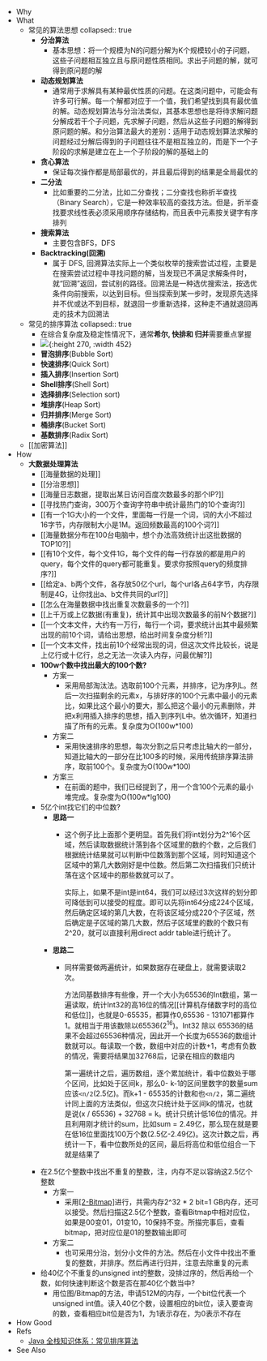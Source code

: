 - Why
- What
	- 常见的算法思想
	  collapsed:: true
		- **分治算法**
			- 基本思想：将一个规模为N的问题分解为K个规模较小的子问题，这些子问题相互独立且与原问题性质相同。求出子问题的解，就可得到原问题的解
		- **动态规划算法**
			- 通常用于求解具有某种最优性质的问题。在这类问题中，可能会有许多可行解。每一个解都对应于一个值，我们希望找到具有最优值的解。动态规划算法与分治法类似，其基本思想也是将待求解问题分解成若干个子问题，先求解子问题，然后从这些子问题的解得到原问题的解。和分治算法最大的差别：适用于动态规划算法求解的问题经过分解后得到的子问题往往不是相互独立的，而是下一个子阶段的求解是建立在上一个子阶段的解的基础上的
		- **贪心算法**
			- 保证每次操作都是局部最优的，并且最后得到的结果是全局最优的
		- **二分法**
			- 比如重要的二分法，比如二分查找；二分查找也称折半查找（Binary Search），它是一种效率较高的查找方法。但是，折半查找要求线性表必须采用顺序存储结构，而且表中元素按关键字有序排列
		- **搜索算法**
			- 主要包含BFS，DFS
		- **Backtracking(回溯)**
			- 属于 DFS, 回溯算法实际上一个类似枚举的搜索尝试过程，主要是在搜索尝试过程中寻找问题的解，当发现已不满足求解条件时，就“回溯”返回，尝试别的路径。回溯法是一种选优搜索法，按选优条件向前搜索，以达到目标。但当探索到某一步时，发现原先选择并不优或达不到目标，就退回一步重新选择，这种走不通就退回再走的技术为回溯法
	- 常见的排序算法
	  collapsed:: true
		- 在综合复杂度及稳定性情况下，通常**希尔, 快排和 归并**需要重点掌握
		- ![](https://pdai.tech/images/alg/alg-sort-overview-1.png){:height 270, :width 452}
		- **冒泡排序**(Bubble Sort)
		- **快速排序**(Quick Sort)
		- **插入排序**(Insertion Sort)
		- **Shell排序**(Shell Sort)
		- **选择排序**(Selection sort)
		- **堆排序**(Heap Sort)
		- **归并排序**(Merge Sort)
		- **桶排序**(Bucket Sort)
		- **基数排序**(Radix Sort)
	- [[加密算法]]
- How
	- **大数据处理算法**
		- [[海量数据的处理]]
		- [[分治思想]]
		- [[海量日志数据，提取出某日访问百度次数最多的那个IP?]]
		- [[寻找热门查询，300万个查询字符串中统计最热门的10个查询?]]
		- [[有一个1G大小的一个文件，里面每一行是一个词，词的大小不超过16字节，内存限制大小是1M。返回频数最高的100个词?]]
		- [[海量数据分布在100台电脑中，想个办法高效统计出这批数据的TOP10?]]
		- [[有10个文件，每个文件1G，每个文件的每一行存放的都是用户的query，每个文件的query都可能重复。要求你按照query的频度排序?]]
		- [[给定a、b两个文件，各存放50亿个url，每个url各占64字节，内存限制是4G，让你找出a、b文件共同的url?]]
		- [[怎么在海量数据中找出重复次数最多的一个?]]
		- [[上千万或上亿数据(有重复)，统计其中出现次数最多的前N个数据?]]
		- [[一个文本文件，大约有一万行，每行一个词，要求统计出其中最频繁出现的前10个词，请给出思想，给出时间复杂度分析?]]
		- [[一个文本文件，找出前10个经常出现的词，但这次文件比较长，说是上亿行或十亿行，总之无法一次读入内存，问最优解?]]
		- **100w个数中找出最大的100个数?**
			- 方案一
				- 采用局部淘汰法。选取前100个元素，并排序，记为序列L。然后一次扫描剩余的元素x，与排好序的100个元素中最小的元素比，如果比这个最小的要大，那么把这个最小的元素删除，并把x利用插入排序的思想，插入到序列L中。依次循环，知道扫描了所有的元素。复杂度为O(100w*100)
			- 方案二
				- 采用快速排序的思想，每次分割之后只考虑比轴大的一部分，知道比轴大的一部分在比100多的时候，采用传统排序算法排序，取前100个。复杂度为O(100w*100)
			- 方案三
				- 在前面的题中，我们已经提到了，用一个含100个元素的最小堆完成。复杂度为O(100w*lg100)
		- 5亿个int找它们的中位数?
			- **思路一**
				- 这个例子比上面那个更明显。首先我们将int划分为2^16个区域，然后读取数据统计落到各个区域里的数的个数，之后我们根据统计结果就可以判断中位数落到那个区域，同时知道这个区域中的第几大数刚好是中位数。然后第二次扫描我们只统计落在这个区域中的那些数就可以了。
				  
				  实际上，如果不是int是int64，我们可以经过3次这样的划分即可降低到可以接受的程度。即可以先将int64分成224个区域，然后确定区域的第几大数，在将该区域分成220个子区域，然后确定是子区域的第几大数，然后子区域里的数的个数只有2^20，就可以直接利用direct addr table进行统计了。
			- **思路二**
				- 同样需要做两遍统计，如果数据存在硬盘上，就需要读取2次。
				  
				  方法同基数排序有些像，开一个大小为65536的Int数组，第一遍读取，统计Int32的高16位的情况[[计算机存储数字时的高位和低位]]，也就是0-65535，都算作0,65536 - 131071都算作1。就相当于用该数除以65536($2^{16}$)。Int32 除以 65536的结果不会超过65536种情况，因此开一个长度为65536的数组计数就可以。每读取一个数，数组中对应的计数+1，考虑有负数的情况，需要将结果加32768后，记录在相应的数组内
				  
				  第一遍统计之后，遍历数组，逐个累加统计，看中位数处于哪个区间，比如处于区间k，那么0- k-1的区间里数字的数量sum应该`<n/2`(2.5亿)。而k+1 - 65535的计数和也`<n/2`，第二遍统计同上面的方法类似，但这次只统计处于区间k的情况，也就是说(x / 65536) + 32768 = k。统计只统计低16位的情况。并且利用刚才统计的sum，比如sum = 2.49亿，那么现在就是要在低16位里面找100万个数(2.5亿-2.49亿)。这次计数之后，再统计一下，看中位数所处的区间，最后将高位和低位组合一下就是结果了
		- 在2.5亿个整数中找出不重复的整数，注，内存不足以容纳这2.5亿个整数
			- 方案一
				- 采用[[2-Bitmap]](每个数分配2bit，00表示不存在，01表示出现一次，10表示多次，11无意义)进行，共需内存2^32 * 2 bit=1 GB内存，还可以接受。然后扫描这2.5亿个整数，查看Bitmap中相对应位，如果是00变01，01变10，10保持不变。所描完事后，查看bitmap，把对应位是01的整数输出即可
			- 方案二
				- 也可采用分治，划分小文件的方法。然后在小文件中找出不重复的整数，并排序。然后再进行归并，注意去除重复的元素
		- 给40亿个不重复的unsigned int的整数，没排过序的，然后再给一个数，如何快速判断这个数是否在那40亿个数当中?
			- 用位图/Bitmap的方法，申请512M的内存，一个bit位代表一个unsigned int值。读入40亿个数，设置相应的bit位，读入要查询的数，查看相应bit位是否为1，为1表示存在，为0表示不存在
- How Good
- Refs
	- [Java 全栈知识体系：常见排序算法](https://pdai.tech/md/interview/x-interview.html#_7-2-%E7%AE%97%E6%B3%95%E6%80%9D%E6%83%B3)
- See Also